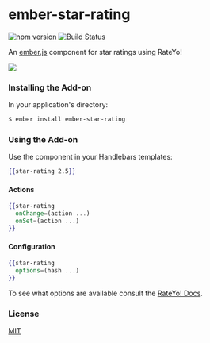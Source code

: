 # ember-star-rating

[![npm version](https://badge.fury.io/js/ember-star-rating.svg)](http://badge.fury.io/js/ember-star-rating)
[![Build Status](https://travis-ci.org/vevix/ember-star-rating.svg?branch=master)](https://travis-ci.org/vevix/ember-star-rating)

An [ember.js](http://www.emberjs.com) component for star ratings using RateYo!

![](https://i.gyazo.com/e9048b774f88f8fdab6c4b10f70b5427.gif)

### Installing the Add-on

In your application's directory:
```bash
$ ember install ember-star-rating
```

### Using the Add-on

Use the component in your Handlebars templates:

```hbs
{{star-rating 2.5}}
```

#### Actions

```hbs
{{star-rating
  onChange=(action ...)
  onSet=(action ...)
}}
```

#### Configuration

```hbs
{{star-rating
  options=(hash ...)
}}
```

To see what options are available consult the [RateYo! Docs](http://rateyo.fundoocode.ninja/).

### License

[MIT](https://github.com/vevix/ember-star-rating/blob/master/README.md)
